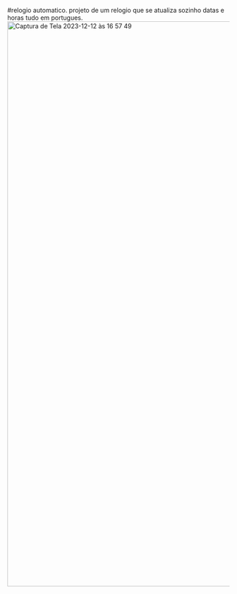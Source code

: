 #relogio automatico.
projeto de um relogio que se atualiza sozinho datas e horas tudo em portugues.<img width="1280" alt="Captura de Tela 2023-12-12 às 16 57 49" src="https://github.com/sotero01/relogio/assets/151965047/bed88146-3953-4cd0-923a-7826b501a291">

